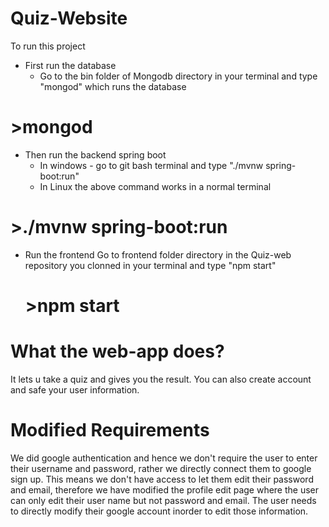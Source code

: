 # Quiz-Website

To run this project
* First run the database 
     * Go to the bin folder of Mongodb directory in your terminal and type "mongod" which runs the database
 # >mongod
     
* Then run the backend spring boot
     * In windows - go to git bash terminal and type "./mvnw spring-boot:run"
     * In Linux the above command works in a normal terminal
# >./mvnw spring-boot:run
     
* Run the frontend
    Go to frontend folder directory in the Quiz-web repository you clonned in your terminal and type "npm start"
   # >npm start
   

# What the web-app does?

It lets u take a quiz and gives you the result.
You can also create account and safe your user information.

# Modified Requirements

We did google authentication and hence we don't require the user to enter their username and password, rather we directly connect them
to google sign up. This means we don't have access to let them edit their password and email, therefore we have modified the profile
edit page where the user can only edit their user name but not password and email. The user needs to directly modify their google account inorder to edit those information.









